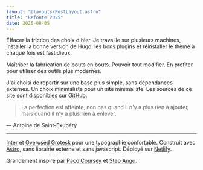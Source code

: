 ```yaml
---
layout: "@layouts/PostLayout.astro"
title: "Refonte 2025"
date: 2025-08-05
---
```


Effacer la friction des choix d'hier. Je travaille sur plusieurs machines, installer la bonne version de Hugo, les bons plugins et réinstaller le thème à chaque fois est fastidieux.

Maîtriser la fabrication de bouts en bouts. Pouvoir tout modifier. En profiter pour utiliser des outils plus modernes.

J'ai choisi de repartir sur une base plus simple, sans dépendances externes. Un choix minimaliste pour un site minimaliste. Les sources de ce site sont disponibles sur [GitHub](https://github.com/Sov3rain/astro-portfolio).

> La perfection est atteinte, non pas quand il n'y a plus rien à ajouter, mais quand il n'y a plus rien à enlever.

— Antoine de Saint-Exupéry

---

[Inter](https://rsms.me/inter/) et [Overused Grotesk](https://github.com/RandomMaerks/Overused-Grotesk) pour une typographie confortable. Construit avec [Astro](https://astro.build/), sans librairie externe et sans javascript. Déployé sur [Netlify](https://www.netlify.com/).

Grandement inspiré par [Paco Coursey](https://paco.me/) et [Step Ango](https://stephango.com/).